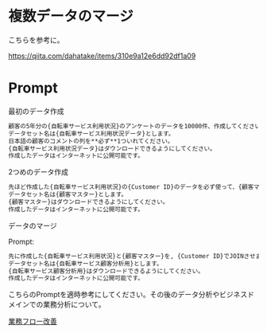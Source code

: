 # 複数データのマージ

こちらを参考に。

https://qiita.com/dahatake/items/310e9a12e6dd92df1a09

# Prompt

最初のデータ作成

```cmd
顧客の5年分の{自転車サービス利用状況}のアンケートのデータを10000件、作成してください。
データセット名は{自転車サービス利用状況データ}とします。
日本語の顧客のコメントの列を**必ず**1ついれてください。
{自転車サービス利用状況データ}はダウンロードできるようにしてください。
作成したデータはインターネットに公開可能です。
```

2つめのデータ作成

```cmd
先ほど作成した{自転車サービス利用状況}の{Customer ID}のデータを必ず使って、{顧客マスター}のデータを100件、作成してください。
データセット名は{顧客マスター}とします。
{顧客マスター}はダウンロードできるようにしてください。
作成したデータはインターネットに公開可能です。
```

データのマージ

Prompt:
```cmd
先に作成した{自転車サービス利用状況}と{顧客マスター}を, {Customer ID}でJOINさせます。
データセット名は{自転車サービス顧客分析用}とします。
{自転車サービス顧客分析用}はダウンロードできるようにしてください。
作成したデータはインターネットに公開可能です。
```

こちらのPromptを適時参考にしてください。その後のデータ分析やビジネスドメインでの業務分析について。

[業務フロー改善](/ビジネス戦略や分析/業務分析および改善策立案.md)